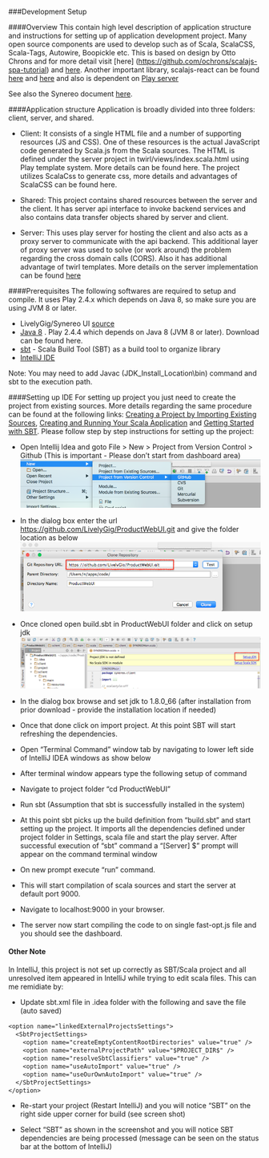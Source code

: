 ###Development Setup 


####Overview 
This contain high level description of application structure and instructions for setting up of application 
development project. Many open source components are used to develop such as of Scala, ScalaCSS, 
Scala-Tags, Autowire, Boopickle etc. This is based on design by Otto Chrons and for more detail visit [here]
(https://github.com/ochrons/scalajs-spa-tutorial) and [here](http://ochrons.github.io/scalajs-spa-tutorial/). 
Another important library, scalajs-react can be found [here](https://japgolly.github.io/scalajs-react/) 
and [here](https://github.com/vmunier/play-with-scalajs-example) and also is dependent on [Play server](https://www.playframework.com/)

See also the Synereo document [here](https://docs.google.com/document/d/1F4mXkuO_54oKv_02x6v9UUcycNWJFWUExL8KQNMuGr8/edit).

####Application structure
Application is broadly divided into three folders: client, server, and shared. 

  * Client: It consists of a single HTML file and a number of supporting resources (JS and CSS). One of these 
  resources is the actual JavaScript code generated by Scala.js from the Scala sources. The HTML is defined 
  under the server project in twirl/views/index.scala.html using Play template system. More details can be 
  found here. The project utilizes 
  ScalaCss to generate css, more details and advantages of ScalaCSS can be found here. 

  * Shared: This project contains shared resources between the server and the client. It has server api interface 
  to invoke backend services and also contains data transfer objects shared by 
  server and client.

  * Server: This uses play server for hosting the client and also acts as a proxy server to 
  communicate with the api backend. This additional layer of proxy server was used to solve (or work around) 
  the problem regarding the cross domain calls (CORS). Also it has additional advantage of twirl templates. 
  More details on the server implementation can be found [here](http://ochrons.github.io/scalajs-spa-tutorial/server-side.html)

####Prerequisites
The following softwares are required to setup and compile. It uses Play 2.4.x which depends on Java 8, so make sure you are using JVM 8 or later. 
 * LivelyGig/Synereo UI [source](https://github.com/LivelyGig/ProductWebUI)  
 * [Java 8](http://www.oracle.com/technetwork/java/javase/downloads/jdk8-downloads-2133151.html) .
Play 2.4.4 which depends on Java 8 (JVM 8 or later). Download can be found here.
 * [sbt](http://www.scala-sbt.org/download.html) - Scala Build Tool (SBT) as a build tool to organize library
 * [IntelliJ IDE](https://www.jetbrains.com/idea/#chooseYourEdition)

Note: You may need to add Javac (JDK_Install_Location\bin) command and sbt to the execution path. 


####Setting up IDE
For setting up project you just need to create the project from existing sources. More details regarding the same procedure can be found at the following links:  [Creating a Project by Importing Existing Sources](https://www.jetbrains.com/idea/help/creating-a-project-by-importing-existing-sources.html), [Creating and Running Your Scala Application](https://www.jetbrains.com/idea/help/creating-and-running-your-scala-application.html) and [Getting Started with SBT](https://confluence.jetbrains.com/display/IntelliJIDEA/Getting+Started+with+SBT). Please follow step by step instructions for setting up the project:

 * Open Intellij Idea and goto File > New >  Project from Version Control > Github (This is important - Please don’t start from dashboard area)
 ![](https://github.com/synereo/docs/blob/master/images/ide-ui/ide-ui-setup1.png)
 * In the dialog box enter the url https://github.com/LivelyGig/ProductWebUI.git and give the folder location as below
 ![](https://github.com/synereo/docs/blob/master/images/ide-ui/ide-ui-setup2.png)
 * Once cloned open build.sbt in ProductWebUI folder and click on setup jdk
 ![](https://github.com/synereo/docs/blob/master/images/ide-ui/ide-ui-setup3.png)

 * In the dialog box browse and set jdk to 1.8.0_66 (after installation from prior download - provide the installation location if needed)
 * Once that done click on import project. At this point SBT will start  refreshing the dependencies.
 * Open “Terminal Command” window tab by navigating to lower left side of IntelliJ IDEA windows as show below

 * After terminal window appears type the following setup of command 
 * Navigate to project folder “cd ProductWebUI” 
 * Run sbt (Assumption that sbt is successfully installed in the system)
 * At this point sbt picks up the build definition from “build.sbt” and start setting up the project. It imports all the dependencies defined under project folder in Settings, scala file and start the play server. After successful execution of “sbt” command a “[Server] $” prompt will appear on the command terminal window
 * On new prompt execute “run” command. 

 * This will start compilation of scala sources and start the server at default port 9000.

 * Navigate to localhost:9000 in your browser.
 
 * The server now start compiling the code to on single fast-opt.js file and you should see the dashboard.

#### Other Note 

In IntelliJ, this project is not set up correctly as SBT/Scala project and all unresolved item appeared in IntelliJ while trying to edit scala files. This can me remidiate by:

 * Update sbt.xml file in .idea folder with the following and save the file (auto saved)
 
```
<option name="linkedExternalProjectsSettings">
  <SbtProjectSettings>
    <option name="createEmptyContentRootDirectories" value="true" />
    <option name="externalProjectPath" value="$PROJECT_DIR$" />
    <option name="resolveSbtClassifiers" value="true" />
    <option name="useAutoImport" value="true" />
    <option name="useOurOwnAutoImport" value="true" />
  </SbtProjectSettings>
</option>
```

 * Re-start your project (Restart IntelliJ) and you will notice “SBT” on the right side upper corner for build (see screen shot)
 
* Select “SBT” as shown in the screenshot and you will notice SBT dependencies are being processed (message can be seen on the status bar at the bottom of IntelliJ)
